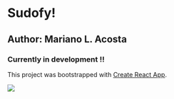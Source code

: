 # Sudofy!

## Author: Mariano L. Acosta

### Currently in development !!

This project was bootstrapped with [Create React App](https://github.com/facebook/create-react-app).

![](https://i.imgur.com/HS5E0SC.jpg)
